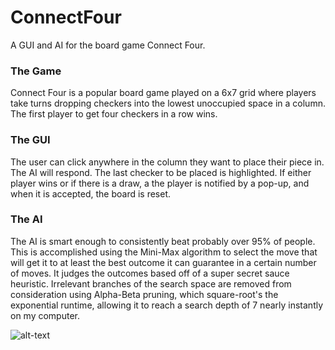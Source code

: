# ConnectFour
A GUI and AI for the board game Connect Four.

### The Game
Connect Four is a popular board game played on a 6x7 grid where players take turns dropping checkers into the lowest unoccupied space in a column. The first player to get four checkers in a row wins.

### The GUI
The user can click anywhere in the column they want to place their piece in. The AI will respond. The last checker to be placed is highlighted. If either player wins or if there is a draw, a the player is notified by a pop-up, and when it is accepted, the board is reset.

### The AI
The AI is smart enough to consistently beat probably over 95% of people. This is accomplished using the Mini-Max algorithm to select the move that will get it to at least the best outcome it can guarantee in a certain number of moves. It judges the outcomes based off of a super secret sauce heuristic. Irrelevant branches of the search space are removed from consideration using Alpha-Beta pruning, which square-root's the exponential runtime, allowing it to reach a search depth of 7 nearly instantly on my computer.

![alt-text](/ScreenShots/BlackWins.jpg)
